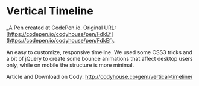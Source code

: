 # Vertical Timeline
 _A Pen created at CodePen.io. Original URL: [https://codepen.io/codyhouse/pen/FdkEf](https://codepen.io/codyhouse/pen/FdkEf).

 An easy to customize, responsive timeline. We used some CSS3 tricks and a bit of jQuery to create some bounce animations that affect desktop users only, while on mobile the structure is more minimal.

Article and Download on Cody: http://codyhouse.co/gem/vertical-timeline/